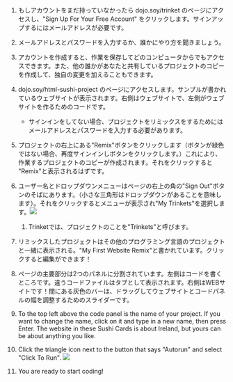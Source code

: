 1. もしアカウントをまだ持っていなかったら dojo.soy/trinket のページにアクセスし、"Sign Up For Your Free Account" をクリックします。サインアップするにはメールアドレスが必要です。 
2. メールアドレスとパスワードを入力するか、誰かにやり方を聞きましょう。
3. アカウントを作成すると、作業を保存してどのコンピュータからでもアクセスできます。また、他の誰かがあなたと共有しているプロジェクトのコピーを作成して、独自の変更を加えることもできます。
4. dojo.soy/html-sushi-project のページにアクセスします。サンプルが書かれているウェブサイトが表示されます。右側はウェブサイトで、左側がウェブサイトを作るためのコードです。
   * サインインをしてない場合、プロジェクトをリミックスをするためにはメールアドレスとパスワードを入力する必要があります。
5. プロジェクトの右上にある"Remix"ボタンをクリックします（ボタンが緑色ではない場合、再度サインインしボタンをクリックします。）これにより、作業するプロジェクトのコピーが作成されます。それをクリックすると "Remix"と表示されるはずです。
6. ユーザー名とドロップダウンメニューはページの右上の角の"Sign Out"ボタンのそばにあります。（小さな三角形はドロップダウンがあることを意味します）。それをクリックするとメニューが表示され"My Trinkets"を選択します。![](/assets/MyTrinketsMenuWide.png)
   1. Trinketでは、プロジェクトのことを"Trinkets"と呼びます。
7. リミックスしたプロジェクトはその他のプログラミング言語のプロジェクトと一緒に表示される。"My First Website Remix"と書かれています。クリックすると編集ができます！
8. ページの主要部分は2つのパネルに分割されています。左側はコードを書くところです。違うコードファイルはタブとして表示されます。右側はWEBサイトです！間にある灰色のバーは、ドラッグしてウェブサイトとコードパネルの幅を調整するためのスライダーです。

1. To the top left above the code panel is the name of your project. If you want to change the name, click on it and type in a new name, then press Enter. The website in these Sushi Cards is about Ireland, but yours can be about anything you like.
2. Click the triangle icon next to the  button that says "Autorun" and select "Click To Run". ![](/assets/ClickToRunWide.png)
3. You are ready to start coding!



